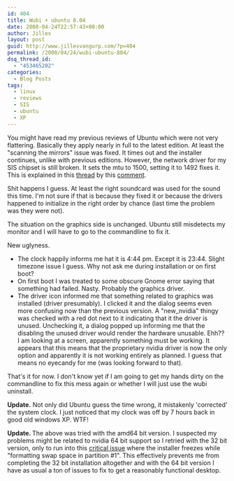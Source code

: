 ```yaml
---
id: 404
title: Wubi + ubuntu 8.04
date: 2008-04-24T22:57:43+00:00
author: Jilles
layout: post
guid: http://www.jillesvangurp.com/?p=404
permalink: /2008/04/24/wubi-ubuntu-804/
dsq_thread_id:
  - "453465202"
categories:
  - Blog Posts
tags:
  - linux
  - reviews
  - SIS
  - ubuntu
  - XP
---
```

You might have read my previous reviews of Ubuntu which were not very flattering. Basically they apply nearly in full to the latest edition. At least the "scanning the mirrors" issue was fixed. It times out and the installer continues, unlike with previous editions. However, the network driver for my SIS chipset is still broken. It sets the mtu to 1500, setting it to 1492 fixes it. This is explained in this <a href="http://ubuntuforums.org/showthread.php?t=395712">thread</a> by this <a href="http://ubuntuforums.org/showpost.php?p=2670842&amp;postcount=6">comment</a>.

Shit happens I guess. At least the right soundcard was used for the sound this time. I'm not sure if that is because they fixed it or because the drivers happened to initialize in the right order by chance (last time the problem was they were not).

The situation on the graphics side is unchanged. Ubuntu still misdetects my monitor and I will have to go to the commandline to fix it.

New uglyness.
<ul>
	<li>The clock happily informs me hat it is 4:44 pm. Except it is 23:44. Slight timezone issue I guess. Why not ask me during installation or on first boot?</li>
	<li>On first boot I was treated to some obscure Gnome error saying that something had failed. Nasty. Probably the graphics driver.</li>
	<li>The driver icon informed me that something related to graphics was installed (driver presumably). I clicked it and the dialog seems even more confusing now than the previous version. A "new_nvidia" thingy was checked with a red dot next to it indicating that it the driver is unused. Unchecking it, a dialog popped up informing me that the disabling the unused driver would render the hardware unusable. Ehh?? I am looking at a screen, apparently something must be working. It appears that this means that the proprietary nvidia driver is now the only option and apparently it is not working entirely as planned. I guess that means no eyecandy for me (was looking forward to that).</li>
</ul>
That's it for now. I don't know yet if I am going to get my hands dirty on the commandline to fix this mess again or whether I will just use the wubi uninstall.

<strong>Update.</strong> Not only did Ubuntu guess the time wrong, it mistakenly 'corrected' the system clock. I just noticed that my clock was off by 7 hours back in good old windows XP. WTF!

<strong>Update. </strong>The above was tried with the amd64 bit version. I suspected my problems might be related to nvidia 64 bit support so I retried with the 32 bit version, only to run into this <a href="http://ubuntuforums.org/showthread.php?t=766320">critical issue</a> where the installer freezes while "formatting swap space in partition #1". This effectively prevents me from completing the 32 bit installation altogether and with the 64 bit version I have as usual a ton of issues to fix to get a reasonably functional desktop.